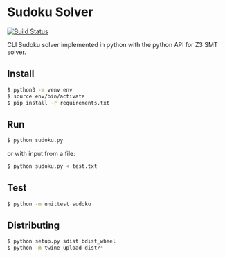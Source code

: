 # Sudoku Solver
[![Build Status](https://travis-ci.com/schuermannator/sudoku-solver.svg?branch=master)](https://travis-ci.com/schuermannator/sudoku-solver)  

CLI Sudoku solver implemented in python with the python API for Z3 SMT solver.

## Install
```bash
$ python3 -m venv env
$ source env/bin/activate
$ pip install -r requirements.txt
```

## Run
```bash
$ python sudoku.py
```
or with input from a file: 
```bash
$ python sudoku.py < test.txt
```

## Test
```bash
$ python -m unittest sudoku
```

## Distributing
```bash
$ python setup.py sdist bdist_wheel
$ python -m twine upload dist/*
```

